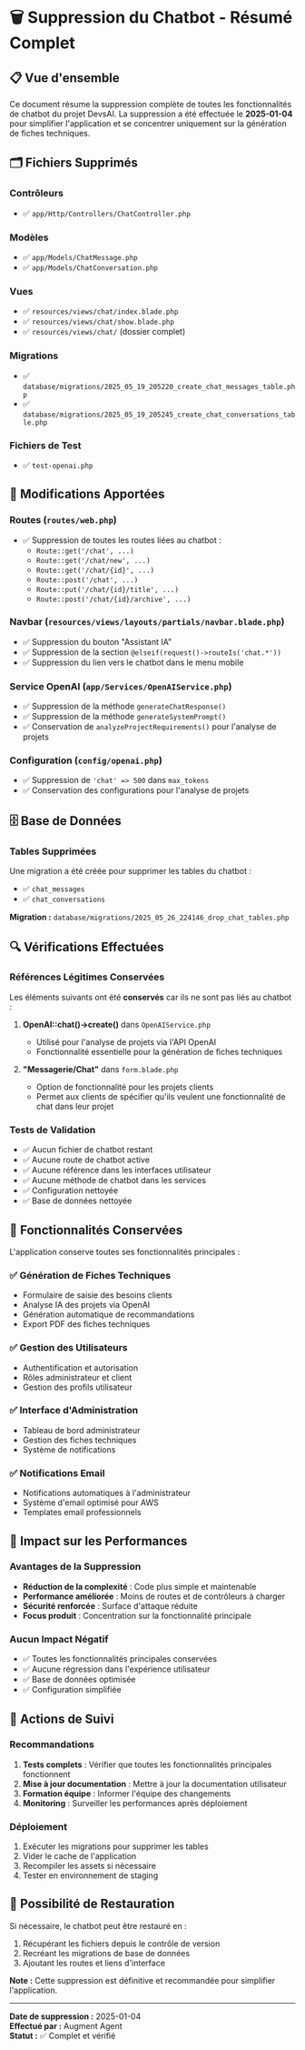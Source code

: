 # 🗑️ Suppression du Chatbot - Résumé Complet

## 📋 Vue d'ensemble

Ce document résume la suppression complète de toutes les fonctionnalités de chatbot du projet DevsAI. La suppression a été effectuée le **2025-01-04** pour simplifier l'application et se concentrer uniquement sur la génération de fiches techniques.

## 🗂️ Fichiers Supprimés

### Contrôleurs
- ✅ `app/Http/Controllers/ChatController.php`

### Modèles
- ✅ `app/Models/ChatMessage.php`
- ✅ `app/Models/ChatConversation.php`

### Vues
- ✅ `resources/views/chat/index.blade.php`
- ✅ `resources/views/chat/show.blade.php`
- ✅ `resources/views/chat/` (dossier complet)

### Migrations
- ✅ `database/migrations/2025_05_19_205220_create_chat_messages_table.php`
- ✅ `database/migrations/2025_05_19_205245_create_chat_conversations_table.php`

### Fichiers de Test
- ✅ `test-openai.php`

## 🔧 Modifications Apportées

### Routes (`routes/web.php`)
- ✅ Suppression de toutes les routes liées au chatbot :
  - `Route::get('/chat', ...)`
  - `Route::get('/chat/new', ...)`
  - `Route::get('/chat/{id}', ...)`
  - `Route::post('/chat', ...)`
  - `Route::put('/chat/{id}/title', ...)`
  - `Route::post('/chat/{id}/archive', ...)`

### Navbar (`resources/views/layouts/partials/navbar.blade.php`)
- ✅ Suppression du bouton "Assistant IA" 
- ✅ Suppression de la section `@elseif(request()->routeIs('chat.*'))`
- ✅ Suppression du lien vers le chatbot dans le menu mobile

### Service OpenAI (`app/Services/OpenAIService.php`)
- ✅ Suppression de la méthode `generateChatResponse()`
- ✅ Suppression de la méthode `generateSystemPrompt()`
- ✅ Conservation de `analyzeProjectRequirements()` pour l'analyse de projets

### Configuration (`config/openai.php`)
- ✅ Suppression de `'chat' => 500` dans `max_tokens`
- ✅ Conservation des configurations pour l'analyse de projets

## 🗄️ Base de Données

### Tables Supprimées
Une migration a été créée pour supprimer les tables du chatbot :
- ✅ `chat_messages`
- ✅ `chat_conversations`

**Migration :** `database/migrations/2025_05_26_224146_drop_chat_tables.php`

## 🔍 Vérifications Effectuées

### Références Légitimes Conservées
Les éléments suivants ont été **conservés** car ils ne sont pas liés au chatbot :

1. **OpenAI::chat()->create()** dans `OpenAIService.php`
   - Utilisé pour l'analyse de projets via l'API OpenAI
   - Fonctionnalité essentielle pour la génération de fiches techniques

2. **"Messagerie/Chat"** dans `form.blade.php`
   - Option de fonctionnalité pour les projets clients
   - Permet aux clients de spécifier qu'ils veulent une fonctionnalité de chat dans leur projet

### Tests de Validation
- ✅ Aucun fichier de chatbot restant
- ✅ Aucune route de chatbot active
- ✅ Aucune référence dans les interfaces utilisateur
- ✅ Aucune méthode de chatbot dans les services
- ✅ Configuration nettoyée
- ✅ Base de données nettoyée

## 🎯 Fonctionnalités Conservées

L'application conserve toutes ses fonctionnalités principales :

### ✅ Génération de Fiches Techniques
- Formulaire de saisie des besoins clients
- Analyse IA des projets via OpenAI
- Génération automatique de recommandations
- Export PDF des fiches techniques

### ✅ Gestion des Utilisateurs
- Authentification et autorisation
- Rôles administrateur et client
- Gestion des profils utilisateur

### ✅ Interface d'Administration
- Tableau de bord administrateur
- Gestion des fiches techniques
- Système de notifications

### ✅ Notifications Email
- Notifications automatiques à l'administrateur
- Système d'email optimisé pour AWS
- Templates email professionnels

## 🚀 Impact sur les Performances

### Avantages de la Suppression
- **Réduction de la complexité** : Code plus simple et maintenable
- **Performance améliorée** : Moins de routes et de contrôleurs à charger
- **Sécurité renforcée** : Surface d'attaque réduite
- **Focus produit** : Concentration sur la fonctionnalité principale

### Aucun Impact Négatif
- ✅ Toutes les fonctionnalités principales conservées
- ✅ Aucune régression dans l'expérience utilisateur
- ✅ Base de données optimisée
- ✅ Configuration simplifiée

## 📝 Actions de Suivi

### Recommandations
1. **Tests complets** : Vérifier que toutes les fonctionnalités principales fonctionnent
2. **Mise à jour documentation** : Mettre à jour la documentation utilisateur
3. **Formation équipe** : Informer l'équipe des changements
4. **Monitoring** : Surveiller les performances après déploiement

### Déploiement
1. Exécuter les migrations pour supprimer les tables
2. Vider le cache de l'application
3. Recompiler les assets si nécessaire
4. Tester en environnement de staging

## 🔄 Possibilité de Restauration

Si nécessaire, le chatbot peut être restauré en :
1. Récupérant les fichiers depuis le contrôle de version
2. Recréant les migrations de base de données
3. Ajoutant les routes et liens d'interface

**Note :** Cette suppression est définitive et recommandée pour simplifier l'application.

---

**Date de suppression :** 2025-01-04  
**Effectué par :** Augment Agent  
**Statut :** ✅ Complet et vérifié
